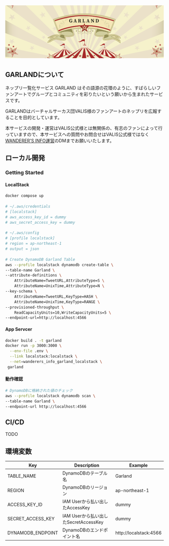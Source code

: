 # ![GARLAND](cover-garland.png)

## GARLANDについて

ネップリ一覧化サービス GARLAND はその語源の花環のように、すばらしいファンアートでグループとコミュニティを彩りたいという願いから生まれたサービスです。

GARLANDはバーチャルサーカス団VALIS様のファンアートのネップリを広報することを目的としています。

本サービスの開発・運営はVALIS公式様とは無関係の、有志のファンによって行っていますので、本サービスへの質問やお問合せはVALIS公式様ではなく[WANDERER'S INFO運営](https://twitter.com/WANDERERSINFO)のDMまでお願いいたします。

## ローカル開発

### Getting Started

#### LocalStack

```bash
docker compose up

# ~/.aws/credentials
# [localstack]
# aws_access_key_id = dummy
# aws_secret_access_key = dummy

# ~/.aws/config
# [profile localstack]
# region = ap-northeast-1
# output = json

# Create DynamoDB Garland Table
aws --profile localstack dynamodb create-table \
--table-name Garland \
--attribute-definitions \
    AttributeName=TweetURL,AttributeType=S \
    AttributeName=UnixTime,AttributeType=N \
--key-schema \
    AttributeName=TweetURL,KeyType=HASH \
    AttributeName=UnixTime,KeyType=RANGE \
--provisioned-throughput \
    ReadCapacityUnits=10,WriteCapacityUnits=5 \
--endpoint-url=http://localhost:4566
```

#### App Servcer

```bash
docker build . -t garland
docker run -p 3000:3000 \
  --env-file .env \
  --link localstack:localstack \
  --net=wanderers_info_garland_localstack \
 garland
```

#### 動作確認

```bash
# DynamoDBに格納された値のチェック
aws --profile localstack dynamodb scan \
--table-name Garland \
--endpoint-url http://localhost:4566
```

## CI/CD

TODO

## 環境変数

| Key | Description | Example |
| ---- | ---- | ---- |
| TABLE_NAME | DynamoDBのテーブル名 | Garland |
| REGION | DynamoDBのリージョン | ap-northeast-1 |
| ACCESS_KEY_ID | IAM Userから払い出したAccessKey | dummy |
| SECRET_ACCESS_KEY | IAM Userから払い出したSecretAccessKey | dummy |
| DYNAMODB_ENDPOINT | DynamoDBのエンドポイント名 | http://localstack:4566 |
